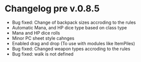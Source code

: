 # Changelog pre v.0.8.5

- Bug fixed: Change of backpack sizes accroding to the rules
- Automatic Mana, and HP dice type based on class type
- Mana and HP dice rolls
- Minor PC sheet style cahnges
- Enabled drag and drop (To use with modules like ItemPiles)
- Bug fixed: Changed weapon types accroding to the rules
- Bug fixed: walk is not defined